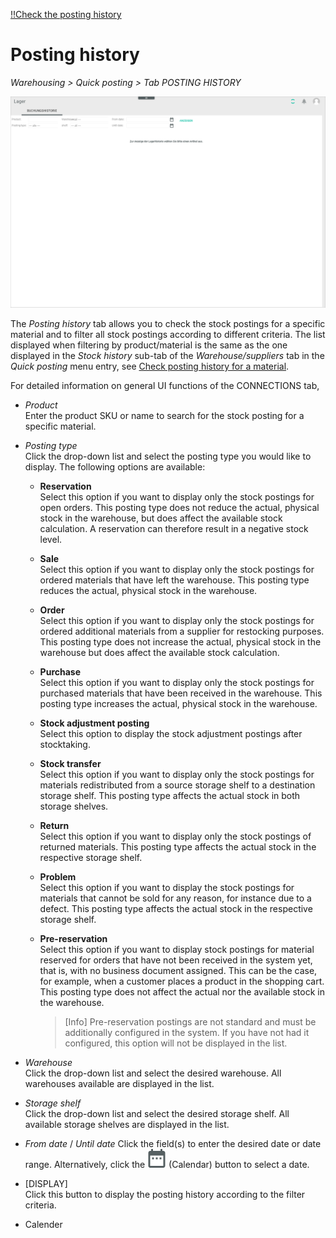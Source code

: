 [!!Check the posting history](../Operation/02_CheckPostingHistory.md)

# Posting history

*Warehousing > Quick posting > Tab POSTING HISTORY*

![Posting history](../../Assets/Screenshots/RetailSuiteWarehousing/PostingHistory/PostingHistory.png "[Posting history]")

[comment]: <> (No entries shown when clicking the menu entry. Huge amount of postings available in the system for all stock movements and materials; they are not deleted. Therefore, for efficiency reasons/to save resources, nothing is shown first before a filter is set.) 

The *Posting history* tab allows you to check the stock postings for a specific material and to filter all stock postings according to different criteria. The list displayed when filtering by product/material is the same as the one displayed in the *Stock history* sub-tab of the *Warehouse/suppliers* tab in the *Quick posting* menu entry, see [Check posting history for a material](../Operation/02_CheckPostingHistory.md#check-posting-history-for-a-material). 

For detailed information on general UI functions of the CONNECTIONS tab,

- *Product*  
    Enter the product SKU or name to search for the stock posting for a specific material. 

- *Posting type*  
    Click the drop-down list and select the posting type you would like to display. The following options are available: 
    
    - **Reservation**  
        Select this option if you want to display only the stock postings for open orders. This posting type does not reduce the actual, physical stock in the warehouse, but does affect the available stock calculation. A reservation can therefore result in a negative stock level.

    - **Sale**  
        Select this option if you want to display only the stock postings for ordered materials that have left the warehouse. This posting type reduces the actual, physical stock in the warehouse.  

    - **Order**   
        Select this option if you want to display only the stock postings for ordered additional materials from a supplier for restocking purposes. This posting type does not increase the actual, physical stock in the warehouse but does affect the available stock calculation.

    - **Purchase**  
        Select this option if you want to display only the stock postings for purchased materials that have been received in the warehouse. This posting type increases the actual, physical stock in the warehouse.    
        
    - **Stock adjustment posting**  
        Select this option to display the stock adjustment postings after stocktaking.   
        
    - **Stock transfer**  
        Select this option if you want to display only the stock postings for materials redistributed from a source storage shelf to a destination storage shelf. This posting type affects the actual stock in both storage shelves.    
        
    - **Return**  
        Select this option if you want to display only the stock postings of returned materials. This posting type affects the actual stock in the respective storage shelf. 

    - **Problem**  
        Select this option if you want to display the stock postings for materials that cannot be sold for any reason, for instance due to a defect. This posting type affects the actual stock in the respective storage shelf. 

    - **Pre-reservation**  
        Select this option if you want to display stock postings for material reserved for orders that have not been received in the system yet, that is, with no business document assigned. This can be the case, for example, when a customer places a product in the shopping cart. This posting type does not affect the actual nor the available stock in the warehouse. 

        > [Info] Pre-reservation postings are not standard and must be additionally configured in the system. If you have not had it configured, this option will not be displayed in the list.

[comment]: <> (Vgl. Manual posting in 01_ManageStock.md. Evtl. Posting type allg. beschrieben, z.B. in UI, und Verweis? So wie es jetzt ist, passt in beiden Kontexten nicht.)

- *Warehouse*  
    Click the drop-down list and select the desired warehouse. All warehouses available are displayed in the list.

- *Storage shelf*  
    Click the drop-down list and select the desired storage shelf. All available storage shelves are displayed in the list.

- *From date* / *Until date*
    Click the field(s) to enter the desired date or date range. Alternatively, click the ![Calendar](../../Assets/Icons/Calendar.png "[Calendar]") (Calendar) button to select a date.  

- [DISPLAY]  
    Click this button to display the posting history according to the filter criteria.












- Calender





